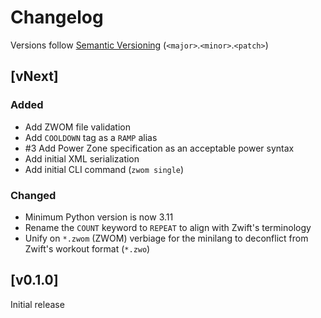 # Changelog
Versions follow [Semantic Versioning](https://semver.org/spec/v2.0.0.html) (`<major>`.`<minor>`.`<patch>`)

## [vNext]
### Added
* Add ZWOM file validation
* Add `COOLDOWN` tag as a `RAMP` alias
* #3 Add Power Zone specification as an acceptable power syntax
* Add initial XML serialization
* Add initial CLI command (`zwom single`)

### Changed
* Minimum Python version is now 3.11
* Rename the `COUNT` keyword to `REPEAT` to align with Zwift's terminology
* Unify on `*.zwom` (ZWOM) verbiage for the minilang to deconflict from Zwift's workout format (`*.zwo`)

## [v0.1.0]
Initial release
